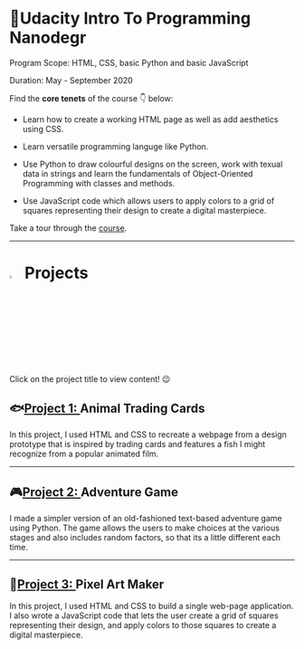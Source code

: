 # 🌠Udacity Intro To Programming Nanodegr

Program Scope: HTML, CSS, basic Python and basic JavaScript

Duration: May - September 2020

Find the **core tenets** of the course 👇 below:

* Learn how to create a working HTML page as well as add aesthetics using CSS.

* Learn versatile programming languge like Python.

* Use Python to draw colourful designs on the screen, work with texual data in strings and learn the fundamentals of Object-Oriented Programming with classes and methods.

* Use JavaScript code which allows users to apply colors to a grid of squares representing their design to create a digital masterpiece. 

Take a tour through the [course](https://www.udacity.com/course/intro-to-programming-nanodegree--nd000).

__________________________________________________________________________________________________________________

<div> <h1><img src="https://github.com/user-attachments/assets/37d29266-558b-48d6-8591-5012621cfd67" width="4%", height="4%"> Projects</h1></div> 

Click on the project title to view content! 😉

## 🐟[Project 1: ](https://github.com/tiwaa/Udacity-Intro-To-Programming-Nanodegree/tree/master/Animal%20Trading%20Card) Animal Trading Cards

In this project, I used HTML and CSS to recreate a webpage from a design prototype that is inspired by trading cards and features a fish I might recognize from a popular animated film.

___________________________________________________________________________________________________________________

## 🎮[Project 2: ](https://github.com/tiwaa/Udacity-Intro-To-Programming-Nanodegree/blob/master/Adventure%20Game.py) Adventure Game

I made a simpler version of an old-fashioned text-based adventure game using Python. The game allows the users to make choices at the various stages and also includes random factors, so that its a little different each time.

____________________________________________________________________________________________________________________

## 🎨[Project 3: ](https://github.com/tiwaa/Udacity-Intro-To-Programming-Nanodegree/tree/master/Pixel%20Art%20Maker) Pixel Art Maker

In this project, I used HTML and CSS to build a single web-page application. I also wrote a JavaScript code that lets the user create a grid of squares representing their design, and apply colors to those squares to create a digital masterpiece. 
